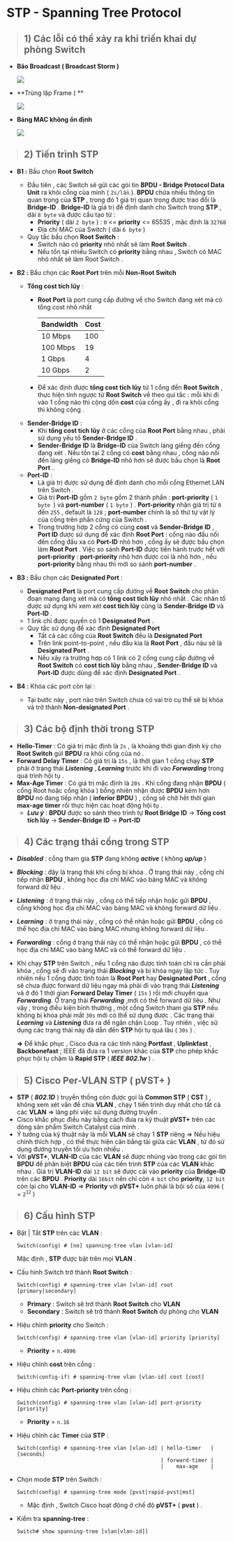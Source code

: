 # STP - Spanning Tree Protocol
> ## **1) Các lỗi có thể xảy ra khi triển khai dự phòng Switch**
- **Bão Broadcast ( Broadcast Storm )**

    ![](/images/ccna/19_STP/Screenshot_2.png)

- **Trùng lặp Frame (  **

    ![](/images/ccna/19_STP/Screenshot_1.png)

- **Bảng MAC không ổn định**

    ![](/images/ccna/19_STP/Screenshot_3.png)

> ## **2) Tiến trình STP**
- **B1 :** Bầu chọn **Root Switch**
    - Đầu tiên , các Switch sẽ gửi các gói tin **BPDU - Bridge Protocol Data Unit** ra khỏi cổng của mình ( `2s/lần` ). **BPDU** chứa nhiều thông tin quan trọng của **STP** , trong đó 1 giá trị quan trọng được trao đổi là **Bridge-ID** . **Bridge-ID** là giá trị để định danh cho Switch trong **STP** , dài `8 byte` và được cấu tạo từ :
        - **Priority** ( dài `2 byte` ) : `0` <= **priority** <= 65535 , mặc định là `32768`
        - Địa chỉ MAC của Switch ( dài `6 byte` )
    - Quy tắc bầu chọn **Root Switch** :
        - Switch nào có **priority** nhỏ nhất sẽ làm **Root Switch** .
        - Nếu tồn tại nhiều Switch có **priority** bằng nhau , Switch có MAC nhỏ nhất sẽ làm Root Switch .
- **B2 :** Bầu chọn các **Root Port** trên mỗi **Non-Root Switch**
    - **Tổng cost tích lũy** :
        - **Root Port** là port cung cấp đường về cho Switch đang xét mà có tổng cost nhỏ nhất

            | Bandwidth | Cost |
            |-----------|------|
            | 10 Mbps | 100 |
            | 100 Mbps | 19 |
            | 1 Gbps | 4 |
            | 10 Gbps | 2 |

        - Để xác định được **tổng cost tích lũy** từ 1 cổng đến **Root Switch** , thực hiện tính ngược từ **Root Switch** về theo qui tắc : mỗi khi đi vào 1 cổng nào thì cộng dồn **cost** của cổng ấy , đi ra khỏi cổng thì không cộng .
    - **Sender-Bridge ID** :
        - Khi **tổng cost tích lũy** ở các cổng của **Root Port** bằng nhau , phải sử dụng yếu tố **Sender-Bridge ID** .
        - **Sender-Bridge ID** là **Bridge-ID** của Switch láng giềng đến cổng đang xét . Nếu tồn tại 2 cổng có **cost** bằng nhau , cổng nào nối đến láng giềng có **Bridge-ID** nhỏ hơn sẽ được bầu chọn là **Root Port** .
    - **Port-ID** :
        - Là giá trị được sử dụng để định danh cho mỗi cổng Ethernet LAN trên Switch .
        - Giá trị **Port-ID** gồm `2 byte` gồm 2 thành phần : **port-priority** ( `1 byte `) và **port-number** ( `1 byte` ) . **Port-priority** nhận giá trị từ `0` đến `255` , default là `128` ; **port-number** chính là số thứ tự vật lý của cổng trên phần cứng của Switch .
        - Trong trường hợp 2 cổng có cùng **cost** và **Sender-Bridge ID** , **Port ID** được sử dụng để xác định **Root Port** : cổng nào đấu nối đến cổng đầu xa có **Port-ID** nhỏ hơn , cổng ấy sẽ được bầu chọn làm **Root Port** . Việc so sánh **Port-ID** được tiến hành trước hết với **port-priority** : **port-priority** nhỏ hơn được coi là nhỏ hơn , nếu **port-priority** bằng nhau thì mới so sánh **port-number** .
        
- **B3 :** Bầu chọn các **Designated Port** :
    - **Designated Port** là port cung cấp đường về **Root Switch** cho phân đoạn mạng đang xét mà có **tổng cost tích lũy** nhỏ nhất . Các nhân tố được sử dụng khi xem xét **cost tích lũy** cũng là **Sender-Bridge ID** và **Port-ID** .
    - 1 link chỉ được quyền có 1 **Designated Port** .
    - Quy tắc sử dụng để xác định **Designated Port**
        - Tất cả các cổng của **Root Switch** đều là **Designated Port**
        - Trên link point-to-point , nếu đầu kia là **Root Port** , đầu nàu sẽ là **Designated Port** .
        - Nếu xảy ra trường hợp có 1 link có 2 cổng cung cấp đường về **Root Switch** có **cost tích lũy** bằng nhau , **Sender-Bridge ID** và **Port-ID** được dùng để xác định **Designated Port** .
- **B4 :** Khóa các port còn lại :
    - Tại bước này , port nào trên Switch chưa có vai trò cụ thể sẽ bị khóa và trở thành **Non-designated Port** .
> ## **3) Các bộ định thời trong STP**
- **Hello-Timer** : Có giá trị mặc định là `2s` , là khoảng thời gian định kỳ cho **Root Switch** gửi **BPDU** ra khỏi cổng của nó .
- **Forward Delay Timer** : Có giá trị là `15s` , là thời gian 1 cổng chạy **STP** phải ở trạng thái ***Listening*** , ***Learning*** trước khi đi vào ***Forwarding*** trong quá trình hội tụ .
- **Max-Age Timer** : Có giá trị mặc định là `20s` . Khi cổng đang nhận **BPDU** ( cổng Root hoặc cổng khóa ) bỗng nhiên nhận được **BPDU** kém hơn **BPDU** nó đang tiếp nhận ( **inferior BPDU** ) ,  cổng sẽ chờ hết thời gian **max-age timer** rồi thực hiện các hoạt động hội tụ .
    - ***Lưu ý*** : **BPDU** được so sánh theo trình tự **Root Bridge ID** -> **Tổng cost tích lũy** -> **Sender-Bridge ID** -> **Port-ID**
> ## **4) Các trạng thái cổng trong STP**
- ***Disabled*** : cổng tham gia **STP** đang không ***active*** ( không ***up/up*** )
- ***Blocking*** : đây là trạng thái khi cổng bị khóa . Ở trạng thái này , cổng chỉ tiếp nhận **BPDU** , không học địa chỉ MAC vào bảng MAC và không forward dữ liệu .
- ***Listening*** : ở trạng thái này , cổng có thể tiếp nhận hoặc gửi **BPDU** , cổng không học địa chỉ MAC vào bảng MAC và không forward dữ liệu .
- ***Learning*** : ở trạng thái này , cổng có thể nhận hoặc gửi **BPDU** , cổng có thể học địa chỉ MAC vào bảng MAC nhưng không forward dữ liệu .
- ***Forwarding*** : cổng ở trạng thái này có thể nhận hoặc gửi **BPDU** , có thể học địa chỉ MAC vào bảng MAC và có thể forward dữ liệu .
- Khi chạy **STP** trên Switch , nếu 1 cổng nào được tính toán chỉ ra cần phải khóa , cổng sẽ đi vào trạng thái ***Blocking*** và bị khóa ngay lập tức . Tuy nhiên nếu 1 cổng được tính toán là **Root Port** hay **Designated Port** , cổng sẽ chưa được forward dữ liệu ngay mà phải đi vào trạng thái ***Listening*** và ở đó 1 thời gian **Forward Delay Timer** ( `15s` ) rồi mới chuyển qua ***Forwarding***. Ở trạng thái ***Forwarding*** ,mới có thể forward dữ liệu . Như vậy , trong điều kiện bình thường , một cổng Switch tham gia **STP** nếu không bị khóa phải mất `30s` mới có thể sử dụng được . Các trạng thái ***Learning*** và ***Listening*** đưa ra để ngăn chặn Loop . Tuy nhiên , việc sử dụng các trạng thái này đã dẫn đến **STP** hội tụ quá lâu ( `30s` ) .

    **=>** Để khắc phục , Cisco đưa ra các tính năng **Portfast** , **Uplinkfast** , **Backbonefast** ; IEEE đã đưa ra 1 version khác của **STP** cho phép khắc phục hội tụ chậm là **Rapid STP** ( ***IEEE 802.1w*** ) .
> ## **5) Cisco Per-VLAN STP ( pVST+ )**
- **STP** ( ***802.1D*** ) truyền thống còn được gọi là **Common STP** ( **CST** ) , không xem xét vấn đề chia **VLAN** , chạy 1 tiến trình duy nhất cho tất cả các **VLAN** => lãng phí việc sử dụng đường truyền .
- Cisco khắc phục điều này bằng cách đưa ra kỹ thuật **pVST+** trên các dòng sản phẩm Switch Catalyst của mình .
- Ý tưởng của kỹ thuật này là mỗi **VLAN** sẽ chạy 1 **STP** riêng 
=> Nếu hiệu chỉnh thích hợp , có thể thực hiện cân bằng tải giữa các **VLAN** , từ đó sử dụng đường truyền tối ưu hơn nhiều .
- Với **pVST+**, **VLAN-ID** của các **VLAN** sẽ được nhúng vào trong các gói tin **BPDU** để phân biệt **BPDU** của các tiến trình **STP** của các **VLAN** khác nhau . Giá trị **VLAN-ID** dài `12 bit` sẽ được cài vào **priority** của **Bridge-ID** trên các **BPDU** . **Priority** dài `16bit` nên chỉ còn `4 bit` cho **priority**, `12 bit` còn lại cho **VLAN-ID** => **Priority** với **pVST+** luôn phải là bội số của `4096` ( = `2`<sup>`12`</sup> )
> ## **6) Cấu hình STP**
- Bật | Tắt **STP** trên các **VLAN** :
    ```
    Switch(config) # [no] spanning-tree vlan [vlan-id]
    ```
    Mặc định , **STP** được bật trên mọi **VLAN** .

- Cấu hình Switch trở thành **Root Switch** :
    ```
    Switch(config) # spanning-tree vlan [vlan-id] root [primary|secondary]
    ```
    - **Primary** : Switch sẽ trở thành **Root Switch** cho **VLAN**
    - **Secondary** : Switch sẽ trở thành **Root Switch** dự phòng cho **VLAN**
- Hiệu chỉnh **priority** cho Switch :
    ```
    Switch(config) # spanning-tree vlan [vlan-id] priority [priority]
    ```
    - **Priority** = `n.4096`
- Hiệu chỉnh **cost** trên cổng :
    ```
    Switch(config-if) # spanning-tree vlan [vlan-id] cost [cost]
    ```
- Hiệu chỉnh các **Port-priority** trên cổng :
    ```
    Switch(config) # spanning-tree vlan [vlan-id] port-priority [priority]
    ```
    - **Priority** = `n.16`
- Hiệu chỉnh các **Timer** của **STP** :
    ```
    Switch(config) # spanning-tree vlan [vlan-id] | hello-timer   | [seconds]
                                                  | forward-timer |
                                                  |    max-age    |
    ```
-  Chọn mode **STP** trên Switch :
    ```
    Switch(config) # spanning-tree mode [pvst|rapid-pvst|mst]
    ```
    - Mặc định , Switch Cisco hoạt động ở chế độ **pVST+** ( **pvst** ) .
- Kiểm tra **spanning-tree** :
    ```
    Switch# show spanning-tree [vlan[vlan-id]]
    ```
    



